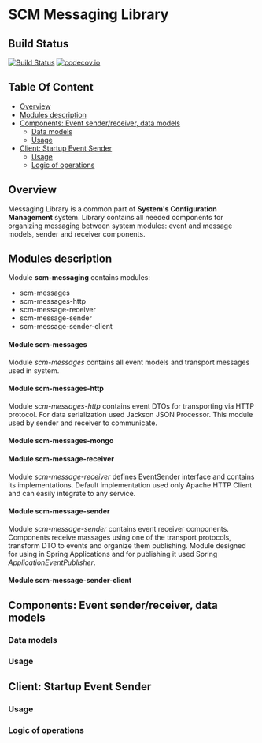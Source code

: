 SCM Messaging Library
====================

## Build Status
[![Build Status](https://travis-ci.org/ametiste-oss/ametiste-scm-messaging.svg?branch=master)](https://travis-ci.org/ametiste-oss/ametiste-scm-messaging)
[![codecov.io](https://codecov.io/github/ametiste-oss/ametiste-scm-messaging/coverage.svg?branch=master&precision=2)](https://codecov.io/github/ametiste-oss/ametiste-scm-messaging?branch=master)

## Table Of Content
- [Overview](#overview)
- [Modules description](#modules-description)
- [Components: Event sender/receiver, data models](#components-event-sender-receiver-data-models)
  - [Data models](#data-models)
  - [Usage](#usage)
- [Client: Startup Event Sender](#client-startup-event-sender)
  - [Usage](#usage)
  - [Logic of operations](#logic-of-operations)

## Overview

Messaging Library is a common part of **System's Configuration Management** system.
Library contains all needed components for organizing messaging between system modules: event and message models,
sender and receiver components.

## Modules description

Module **scm-messaging** contains modules:

* scm-messages
* scm-messages-http
* scm-message-receiver
* scm-message-sender
* scm-message-sender-client

#### Module scm-messages
Module _scm-messages_ contains all event models and transport messages used in system.

#### Module scm-messages-http
Module _scm-messages-http_ contains event DTOs for transporting via HTTP protocol.
For data serialization used Jackson JSON Processor. This module used by sender and receiver to communicate.

#### Module scm-messages-mongo

#### Module scm-message-receiver
Module _scm-message-receiver_ defines EventSender interface and contains its implementations.
Default implementation used only Apache HTTP Client and can easily integrate to any service.

#### Module scm-message-sender
Module _scm-message-sender_ contains event receiver components. Components receive massages using one of the 
transport protocols, transform DTO to events and organize them publishing.
Module designed for using in Spring Applications and for publishing it used Spring _ApplicationEventPublisher_.

#### Module scm-message-sender-client

## Components: Event sender/receiver, data models

### Data models

### Usage

## Client: Startup Event Sender

### Usage

### Logic of operations
